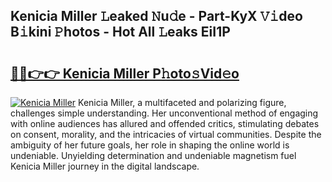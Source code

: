 ## Kenicia Miller 𝙻eaked 𝙽u𝚍e - Part-KyX 𝚅𝚒deo B𝚒kini 𝙿hotos - Hot All 𝙻eaks EiI1P

# <h2><a href="http://ld1m2le.urlbe.top/?page=Kenicia+Miller">🔗🔗👉👉 Kenicia Miller P𝚑oto𝚜Vid𝚎o</a></h2>

[![Kenicia Miller](https://i.imgur.com/eBuTRDB.gif)](http://ld1m2le.urlbe.top/?page=Kenicia+Miller)
Kenicia Miller, a multifaceted and polarizing figure, challenges simple understanding. Her unconventional method of engaging with online audiences has allured and offended critics, stimulating debates on consent, morality, and the intricacies of virtual communities. Despite the ambiguity of her future goals, her role in shaping the online world is undeniable. Unyielding determination and undeniable magnetism fuel Kenicia Miller journey in the digital landscape.
